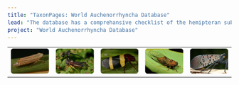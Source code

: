 ```yaml
---
title: "TaxonPages: World Auchenorrhyncha Database"
lead: "The database has a comprehansive checklist of the hemipteran suborder Auchenorrhyncha. Besides nomenclature, the database contains descriptions, distributions, biological associations (host plants, parasitoids, etc.), literature references, illustrations, and tools for identification of selected groups. It was designed and maintained with support from several grants from National Science Foundation (USA)."
project: "World Auchenorrhyncha Database"
---
```


<table border='0' align='center'><tr>
<td><img src='../public/Flexamia_grammica_Cicadellidae.png' alt='Cicadellidae: Flexamia grammica (Ball, 1900). Photo by C.H. Dietrich'></td>
<td><img src='../public/Bocydium_PNSO.png' alt='Membracidae: Bocydium sp. Photo by C.H. Dietrich'></td>
<td><img src='../public/Cercopidae_Brazil.png' alt='Cecropidae from Brazil. Photo by C.H. Dietrich'></td>
<td><img src='../public/Cicadidae_Cicadetta_calliope.png' alt='Cicadidae: Cicadetta calliope (Walker, 1830). Photo by C.H. Dietrich'></td>
<td><img src='../public/Fulgorid_Lycorma_delicatula_China.png' alt='Fulgoridae: Lycorma delicatula (White, 1845). Photo by C.H. Dietrich'></td>
</tr></table>

<br>
<center>
<autocomplete-otu style='40rem;'/>
</center>

